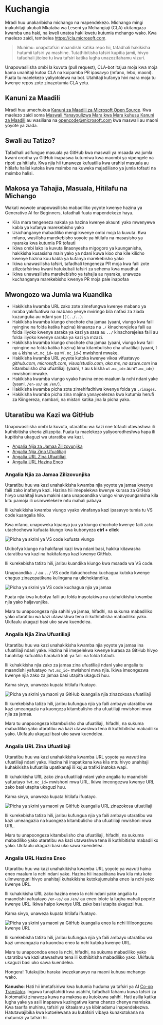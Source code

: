 <!--
CO_OP_TRANSLATOR_METADATA:
{
  "original_hash": "57c41f2af71001a2cff9d8eb797cb843",
  "translation_date": "2025-05-19T11:22:36+00:00",
  "source_file": "CONTRIBUTING.md",
  "language_code": "sw"
}
-->
# Kuchangia

Mradi huu unakaribisha michango na mapendekezo. Michango mingi inakuhitaji ukubali Mkataba wa Leseni ya Mchangiaji (CLA) ukitangaza kwamba una haki, na kweli unatoa haki kwetu kutumia mchango wako. Kwa maelezo zaidi, tembelea <https://cla.microsoft.com>.

> Muhimu: unapotafsiri maandishi katika repo hii, tafadhali hakikisha hutumii tafsiri ya mashine. Tutathibitisha tafsiri kupitia jamii, hivyo tafadhali jitolee tu kwa tafsiri katika lugha unazozifahamu vizuri.

Unapowasilisha ombi la kuvuta (pull request), CLA-bot itajua moja kwa moja kama unahitaji kutoa CLA na kuipamba PR ipasavyo (mfano, lebo, maoni). Fuata tu maelekezo yaliyotolewa na bot. Utahitaji kufanya hivi mara moja tu kwenye repos zote zinazotumia CLA yetu.

## Kanuni za Maadili

Mradi huu umechukua [Kanuni za Maadili za Microsoft Open Source](https://opensource.microsoft.com/codeofconduct/?WT.mc_id=academic-105485-koreyst). Kwa maelezo zaidi soma [Maswali Yanayoulizwa Mara kwa Mara kuhusu Kanuni za Maadili](https://opensource.microsoft.com/codeofconduct/faq/?WT.mc_id=academic-105485-koreyst) au wasiliana na [opencode@microsoft.com](mailto:opencode@microsoft.com) kwa maswali au maoni yoyote ya ziada.

## Swali au Tatizo?

Tafadhali usifungue masuala ya GitHub kwa maswali ya msaada wa jumla kwani orodha ya GitHub inapaswa kutumiwa kwa maombi ya vipengele na ripoti za hitilafu. Kwa njia hii tunaweza kufuatilia kwa urahisi masuala au hitilafu halisi kutoka kwa msimbo na kuweka majadiliano ya jumla tofauti na msimbo halisi.

## Makosa ya Tahajia, Masuala, Hitilafu na Michango

Wakati wowote unapowasilisha mabadiliko yoyote kwenye hazina ya Generative AI for Beginners, tafadhali fuata mapendekezo haya.

* Kila mara tengeneza nakala ya hazina kwenye akaunti yako mwenyewe kabla ya kufanya marekebisho yako
* Usichanganye mabadiliko mengi kwenye ombi moja la kuvuta. Kwa mfano, wasilisha marekebisho yoyote ya hitilafu na masasisho ya nyaraka kwa kutumia PR tofauti
* Ikiwa ombi lako la kuvuta linaonyesha migogoro ya kuunganisha, hakikisha kusasisha main yako ya ndani kuwa kioo cha kile kilicho kwenye hazina kuu kabla ya kufanya marekebisho yako
* Ikiwa unawasilisha tafsiri, tafadhali tengeneza PR moja kwa faili zote zilizotafsiriwa kwani hatukubali tafsiri za sehemu kwa maudhui
* Ikiwa unawasilisha marekebisho ya tahajia au nyaraka, unaweza kuchanganya marekebisho kwenye PR moja pale inapofaa

## Mwongozo wa Jumla wa Kuandika

- Hakikisha kwamba URL zako zote zimefungwa kwenye mabano ya mraba yakifuatiwa na mabano yenye mviringo bila nafasi za ziada kuzunguka au ndani yao `[](../..)`.
- Hakikisha kwamba kiungo chochote cha jamaa (yaani, viungo kwa faili nyingine na folda katika hazina) kinaanza na `./` kinachorejelea faili au folda iliyoko kwenye saraka ya kazi ya sasa au `../` kinachorejelea faili au folda iliyoko kwenye saraka ya kazi ya mzazi.
- Hakikisha kwamba kiungo chochote cha jamaa (yaani, viungo kwa faili nyingine na folda katika hazina) kina kitambulisho cha ufuatiliaji (yaani, `?` au `&` kisha `wt.mc_id=` au `WT.mc_id=`) mwishoni mwake.
- Hakikisha kwamba URL yoyote kutoka kwenye vikoa vifuatavyo _github.com, microsoft.com, visualstudio.com, aka.ms, na azure.com_ ina kitambulisho cha ufuatiliaji (yaani, `?` au `&` kisha `wt.mc_id=` au `WT.mc_id=`) mwishoni mwake.
- Hakikisha kwamba viungo vyako havina eneo maalum la nchi ndani yake (yaani, `/en-us/` au `/en/`).
- Hakikisha kwamba picha zote zimehifadhiwa kwenye folda ya `./images`.
- Hakikisha kwamba picha zina majina yanayoelezea kwa kutumia herufi za Kiingereza, nambari, na mistari katika jina la picha yako.

## Utaratibu wa Kazi wa GitHub

Unapowasilisha ombi la kuvuta, utaratibu wa kazi nne tofauti utawashwa ili kuthibitisha sheria zilizopita.
Fuata tu maelekezo yaliyoorodheshwa hapa ili kupitisha ukaguzi wa utaratibu wa kazi.

- [Angalia Njia za Jamaa Zilizovunjika](../..)
- [Angalia Njia Zina Ufuatiliaji](../..)
- [Angalia URL Zina Ufuatiliaji](../..)
- [Angalia URL Hazina Eneo](../..)

### Angalia Njia za Jamaa Zilizovunjika

Utaratibu huu wa kazi unahakikisha kwamba njia yoyote ya jamaa kwenye faili zako inafanya kazi.
Hazina hii imepelekwa kwenye kurasa za GitHub hivyo unahitaji kuwa makini sana unapoandika viungo vinavyounganisha kila kitu pamoja ili usimwelekeze mtu mahali pabaya.

Ili kuhakikisha kwamba viungo vyako vinafanya kazi ipasavyo tumia tu VS code kuangalia hilo.

Kwa mfano, unapoweka kipanya juu ya kiungo chochote kwenye faili zako utachochewa kufuata kiungo kwa kubonyeza **ctrl + click**

![Picha ya skrini ya VS code kufuata viungo](../../translated_images/vscode-follow-link.f8e8fd9192241d8163db78371e22a7a4e032a1ca9219696d7eb3eb103d1b7544.sw.png)

Ukibofya kiungo na hakifanyi kazi kwa ndani basi, hakika kitawasha utaratibu wa kazi na hakitafanya kazi kwenye GitHub.

Ili kurekebisha tatizo hili, jaribu kuandika kiungo kwa msaada wa VS code.

Unapoandika `./` au `../` VS code itakuchochea kuchagua kutoka kwenye chaguo zinazopatikana kulingana na ulichokiandika.

![Picha ya skrini ya VS code kuchagua njia ya jamaa](../../translated_images/vscode-select-relative-path.b2cf754af764c28401e8098dbd372d00e8d2ac89c6b75e59f1450f99cb6a4ede.sw.png)

Fuata njia kwa kubofya faili au folda inayotakiwa na utahakikisha kwamba njia yako haijavunjika.

Mara tu unapoongeza njia sahihi ya jamaa, hifadhi, na sukuma mabadiliko yako utaratibu wa kazi utawashwa tena ili kuthibitisha mabadiliko yako.
Ukifaulu ukaguzi basi uko sawa kuendelea.

### Angalia Njia Zina Ufuatiliaji

Utaratibu huu wa kazi unahakikisha kwamba njia yoyote ya jamaa ina ufuatiliaji ndani yake.
Hazina hii imepelekwa kwenye kurasa za GitHub hivyo tunahitaji kufuatilia harakati kati ya faili na folda tofauti.

Ili kuhakikisha njia zako za jamaa zina ufuatiliaji ndani yake angalia tu maandishi yafuatayo `?wt.mc_id=` mwishoni mwa njia.
Ikiwa imeongezwa kwenye njia zako za jamaa basi utapita ukaguzi huu.

Kama sivyo, unaweza kupata hitilafu ifuatayo.

![Picha ya skrini ya maoni ya GitHub kuangalia njia zinazokosa ufuatiliaji](../../translated_images/github-check-paths-missing-tracking-comment.1442630ba6e07efa327f46d27447178ae1c6d3b9960023dee1a69dd50f8a3653.sw.png)

Ili kurekebisha tatizo hili, jaribu kufungua njia ya faili ambayo utaratibu wa kazi umeangazia na kuongeza kitambulisho cha ufuatiliaji mwishoni mwa njia za jamaa.

Mara tu unapoongeza kitambulisho cha ufuatiliaji, hifadhi, na sukuma mabadiliko yako utaratibu wa kazi utawashwa tena ili kuthibitisha mabadiliko yako.
Ukifaulu ukaguzi basi uko sawa kuendelea.

### Angalia URL Zina Ufuatiliaji

Utaratibu huu wa kazi unahakikisha kwamba URL yoyote ya wavuti ina ufuatiliaji ndani yake.
Hazina hii inapatikana kwa kila mtu hivyo unahitaji kuhakikisha kufuatilia upatikanaji ili kujua trafiki inatoka wapi.

Ili kuhakikisha URL zako zina ufuatiliaji ndani yake angalia tu maandishi yafuatayo `?wt.mc_id=` mwishoni mwa URL.
Ikiwa imeongezwa kwenye URL zako basi utapita ukaguzi huu.

Kama sivyo, unaweza kupata hitilafu ifuatayo.

![Picha ya skrini ya maoni ya GitHub kuangalia URL zinazokosa ufuatiliaji](../../translated_images/github-check-urls-missing-tracking-comment.acd262e537606c01187cb5f4d248176839b5f512342ff9b6c367509ec285eebc.sw.png)

Ili kurekebisha tatizo hili, jaribu kufungua njia ya faili ambayo utaratibu wa kazi umeangazia na kuongeza kitambulisho cha ufuatiliaji mwishoni mwa URL.

Mara tu unapoongeza kitambulisho cha ufuatiliaji, hifadhi, na sukuma mabadiliko yako utaratibu wa kazi utawashwa tena ili kuthibitisha mabadiliko yako.
Ukifaulu ukaguzi basi uko sawa kuendelea.

### Angalia URL Hazina Eneo

Utaratibu huu wa kazi unahakikisha kwamba URL yoyote ya wavuti haina eneo maalum la nchi ndani yake.
Hazina hii inapatikana kwa kila mtu kote ulimwenguni hivyo unahitaji kuhakikisha kutokujumuisha eneo la nchi yako kwenye URL.

Ili kuhakikisha URL zako hazina eneo la nchi ndani yake angalia tu maandishi yafuatayo `/en-us/` au `/en/` au eneo lolote la lugha mahali popote kwenye URL.
Ikiwa haipo kwenye URL zako basi utapita ukaguzi huu.

Kama sivyo, unaweza kupata hitilafu ifuatayo.

![Picha ya skrini ya maoni ya GitHub kuangalia eneo la nchi lililoongezwa kwenye URL](../../translated_images/github-check-country-locale-comment.15ae33688215cfe678e813c4dc0bf40d5d9341ee36dc95d6cc0684fa9a204224.sw.png)

Ili kurekebisha tatizo hili, jaribu kufungua njia ya faili ambayo utaratibu wa kazi umeangazia na kuondoa eneo la nchi kutoka kwenye URL.

Mara tu unapoondoa eneo la nchi, hifadhi, na sukuma mabadiliko yako utaratibu wa kazi utawashwa tena ili kuthibitisha mabadiliko yako.
Ukifaulu ukaguzi basi uko sawa kuendelea.

Hongera! Tutakujibu haraka iwezekanavyo na maoni kuhusu mchango wako.

**Kanusho**: 
Hati hii imetafsiriwa kwa kutumia huduma ya tafsiri ya AI [Co-op Translator](https://github.com/Azure/co-op-translator). Ingawa tunajitahidi kwa usahihi, tafadhali fahamu kuwa tafsiri za kiotomatiki zinaweza kuwa na makosa au kutokuwa sahihi. Hati asilia katika lugha yake ya asili inapaswa kuzingatiwa kama chanzo chenye mamlaka. Kwa taarifa muhimu, tafsiri ya kitaalamu ya kibinadamu inapendekezwa. Hatutawajibika kwa kutoelewana au kutafsiri vibaya kunakotokana na matumizi ya tafsiri hii.
